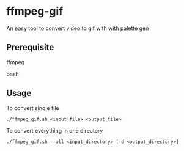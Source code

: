 # ffmpeg-gif
An easy tool to convert video to gif with with palette gen

## Prerequisite
ffmpeg

bash

## Usage
To convert single file

`./ffmpeg_gif.sh <input_file> <output_file>`

To convert everything in one directory

`./ffmpeg_gif.sh --all <input_directory> [-d <output_directory>]`
